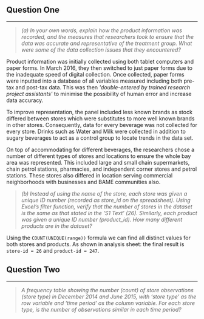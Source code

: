 ## Question One
--- 

> *(a) In your own words, explain how the product information was recorded, and the measures that researchers took to ensure that the data was accurate and representative of the treatment group. What were some of the data collection issues that they encountered?*

Product information was initially collected using both tablet computers and paper forms. In March 2016, they then switched to just paper forms due to the inadequate speed of digital collection. Once collected, paper forms were inputted into a database of all variables measured including both pre-tax and post-tax data. This was then *'double-entered by trained research project assistants'* to minimise the possibility of human error and increase data accuracy. 

To improve representation, the panel included less known brands as stock differed between stores which were substitutes to more well known brands in other stores. Consequently, data for every beverage was not collected for every store. 
Drinks such as Water and Milk were collected in addition to sugary beverages to act as a control group to locate trends in the data set. 

On top of accommodating for different beverages, the researchers chose a number of different types of stores and locations to ensure the whole bay area was represented. This included large and small chain supermarkets, chain petrol stations, pharmacies, and independent corner stores and petrol stations. These stores also differed in location serving commercial neighborhoods with businesses and BAME communities also. 

> *(b) Instead of using the name of the store, each store was given a unique ID number (recorded as store_id on the spreadsheet). Using Excel’s filter function, verify that the number of stores in the dataset is the same as that stated in the ‘S1 Text’ (26). Similarly, each product was given a unique ID number (product_id). How many different products are in the dataset?*

Using the `COUNT(UNIQUE(range))` formula we can find all distinct values for both stores and products. As shown in analysis sheet: the final result is `store-id = 26` and `product-id = 247`. 

## Question Two 
---

> *A frequency table showing the number (count) of store observations (store type) in December 2014 and June 2015, with ‘store type’ as the row variable and ‘time period’ as the column variable. For each store type, is the number of observations similar in each time period?*


